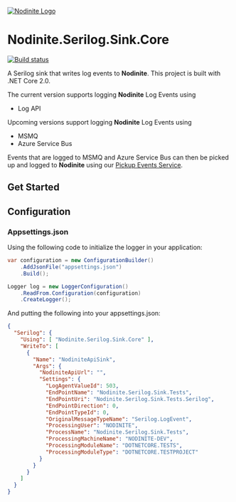 [![Nodinite Logo](https://www.nodinite.com/wp-content/uploads/2018/10/Nodinite_logo_payoff2line_w195.png)](https://nodinite.com)

# Nodinite.Serilog.Sink.Core

[![Build status](https://ci.appveyor.com/api/projects/status/a8r7xt17s7x0vxca?svg=true)](https://ci.appveyor.com/project/syron/nodinite-serilog-sink-core)

A Serilog sink that writes log events to **Nodinite**. This project is built with .NET Core 2.0.

The current version supports logging **Nodinite** Log Events using

* Log API

Upcoming versions support logging **Nodinite** Log Events using

* MSMQ 
* Azure Service Bus

Events that are logged to MSMQ and Azure Service Bus can then be picked up and logged to **Nodinite** using our [Pickup Events Service](https://documentation.nodinite.com/Documentation/LoggingAndMonitoring/Pickup%20LogEvents%20Service?doc=/Overview).

## Get Started

## Configuration

### Appsettings.json

Using the following code to initialize the logger in your application:

```csharp
var configuration = new ConfigurationBuilder()
    .AddJsonFile("appsettings.json")
    .Build();

Logger log = new LoggerConfiguration()
    .ReadFrom.Configuration(configuration)
    .CreateLogger();
```

And putting the following into your appsettings.json:

```json
{
  "Serilog": {
    "Using": [ "Nodinite.Serilog.Sink.Core" ],
    "WriteTo": [
      {
        "Name": "NodiniteApiSink",
        "Args": {
          "NodiniteApiUrl": "",
          "Settings": {
            "LogAgentValueId": 503,
            "EndPointName": "Nodinite.Serilog.Sink.Tests",
            "EndPointUri": "Nodinite.Serilog.Sink.Tests.Serilog",
            "EndPointDirection": 0,
            "EndPointTypeId": 0,
            "OriginalMessageTypeName": "Serilog.LogEvent",
            "ProcessingUser": "NODINITE",
            "ProcessName": "Nodinite.Serilog.Sink.Tests",
            "ProcessingMachineName": "NODINITE-DEV",
            "ProcessingModuleName": "DOTNETCORE.TESTS",
            "ProcessingModuleType": "DOTNETCORE.TESTPROJECT"
          }
        }
      }
    ]
  }
}
```